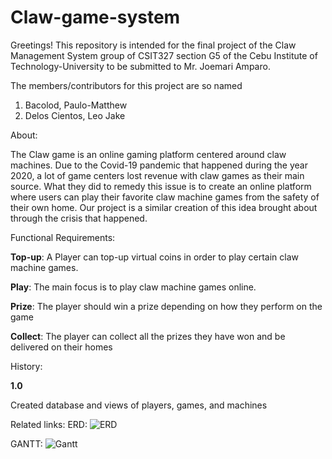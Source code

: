 # Claw-game-system
Greetings! This repository is intended for the final project of the Claw Management System group of CSIT327 section G5 of the Cebu Institute of Technology-University to be submitted to Mr. Joemari Amparo.

The members/contributors for this project are so named
1. Bacolod, Paulo-Matthew
2. Delos Cientos, Leo Jake


About: 

The Claw game is an online gaming platform centered around claw machines. Due to the Covid-19 pandemic that happened during the year 2020, a lot of game centers lost revenue with claw games as their main source. What they did to remedy this issue is to create an online platform where users can play their favorite claw machine games from the safety of their own home. Our project is a similar creation of this idea brought about through the crisis that happened.

Functional Requirements:

**Top-up**: A Player can top-up virtual coins in order to play certain claw machine games.

**Play**: The main focus is to play claw machine games online.

**Prize**: The player should win a prize depending on how they perform on the game

**Collect**: The player can collect all the prizes they have won and be delivered on their homes

History:  

**1.0**

Created database and views of players, games, and machines

Related links:
ERD: ![ERD](https://github.com/user-attachments/assets/53e33678-ae6b-4fc0-8166-6adea5e507f5)

GANTT: ![Gantt](https://github.com/user-attachments/assets/670704d9-c46a-436a-91ca-e243b5514a55)
